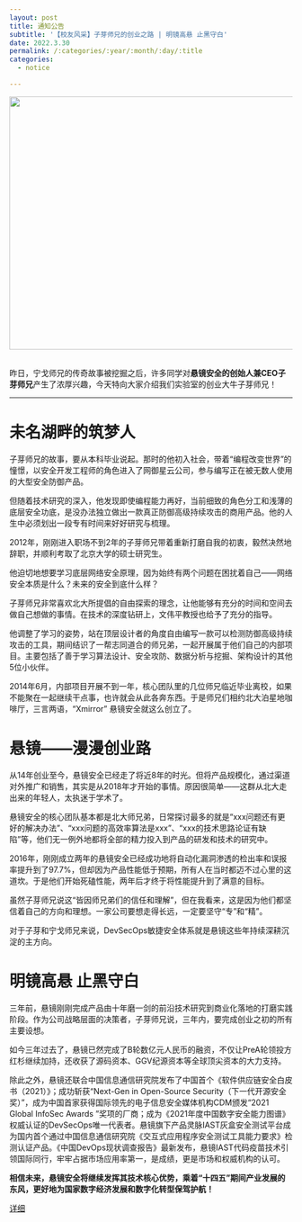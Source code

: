 ```yaml
---
layout: post
title: 通知公告
subtitle: '【校友风采】子芽师兄的创业之路 | 明镜高悬 止黑守白'
date: 2022.3.30
permalink: /:categories/:year/:month/:day/:title
categories:
  - notice

---
```


<div align=center>
<img src="https://github.com/xxycfhb/pku_exploit_files/blob/main/%E5%AD%90%E8%8A%BD.jpg?raw=true" width="800px" height="450px"/>
</div>
<br/>

昨日，宁戈师兄的传奇故事被挖掘之后，许多同学对**悬镜安全的创始人兼CEO子芽师兄**产生了浓厚兴趣，今天特向大家介绍我们实验室的创业大牛子芽师兄！

------------------

# 未名湖畔的筑梦人
子芽师兄的故事，要从本科毕业说起。那时的他初入社会，带着“编程改变世界”的憧憬，以安全开发工程师的角色进入了网御星云公司，参与编写正在被无数人使用的大型安全防御产品。



但随着技术研究的深入，他发现即使编程能力再好，当前细致的角色分工和浅薄的底层安全功底，是没办法独立做出一款真正防御高级持续攻击的商用产品。他的人生中必须划出一段专有时间来好好研究与梳理。



2012年，刚刚进入职场不到2年的子芽师兄带着重新打磨自我的初衷，毅然决然地辞职，并顺利考取了北京大学的硕士研究生。



他迫切地想要学习底层网络安全原理，因为始终有两个问题在困扰着自己——网络安全本质是什么？未来的安全到底什么样？





子芽师兄非常喜欢北大所提倡的自由探索的理念，让他能够有充分的时间和空间去做自己想做的事情。在技术的深度钻研上，文伟平教授也给予了充分的指导。



他调整了学习的姿势，站在顶层设计者的角度自由编写一款可以检测防御高级持续攻击的工具，期间结识了一帮志同道合的师兄弟，一起开展属于他们自己的内部项目。主要包括了善于学习算法设计、安全攻防、数据分析与挖掘、架构设计的其他5位小伙伴。



2014年6月，内部项目开展不到一年，核心团队里的几位师兄临近毕业离校，如果不能聚在一起继续干点事，也许就会从此各奔东西。于是师兄们相约北大泊星地咖啡厅，三言两语，“Xmirror” 悬镜安全就这么创立了。

# 悬镜——漫漫创业路

从14年创业至今，悬镜安全已经走了将近8年的时光。但将产品规模化，通过渠道对外推广和销售，其实是从2018年才开始的事情。原因很简单——这群从北大走出来的年轻人，太执迷于学术了。



悬镜安全的核心团队基本都是北大师兄弟，日常探讨最多的就是“xxx问题还有更好的解决办法”、“xxx问题的高效率算法是xxx”、“xxx的技术思路论证有缺陷”等，他们无一例外地都将全部的精力投入到产品的研发和技术的研究中。



2016年，刚刚成立两年的悬镜安全已经成功地将自动化漏洞渗透的检出率和误报率提升到了97.7%，但却因为产品性能低于预期，所有人在当时都迈不过心里的这道坎。于是他们开始死磕性能，两年后才终于将性能提升到了满意的目标。



虽然子芽师兄说这“皆因师兄弟们的信任和理解”，但在我看来，这是因为他们都坚信着自己的方向和理想。一家公司要想走得长远，一定要坚守“专”和“精”。



对于子芽和宁戈师兄来说，DevSecOps敏捷安全体系就是悬镜这些年持续深耕沉淀的主方向。

# 明镜高悬  止黑守白

三年前，悬镜刚刚完成产品由十年磨一剑的前沿技术研究到商业化落地的打磨实践阶段。作为公司战略层面的决策者，子芽师兄说，三年内，要完成创业之初的所有主要设想。



如今三年过去了，悬镜已然完成了B轮数亿元人民币的融资，不仅让PreA轮领投方红杉继续加持，还收获了源码资本、GGV纪源资本等全球顶尖资本的大力支持。



除此之外，悬镜还联合中国信息通信研究院发布了中国首个《软件供应链安全白皮书（2021）》；成功斩获“Next-Gen in Open-Source Security（下一代开源安全奖）”，成为中国首家获得国际领先的电子信息安全媒体机构CDM颁发“2021 Global InfoSec Awards ”奖项的厂商；成为《2021年度中国数字安全能力图谱》权威认证的DevSecOps唯一代表者。悬镜旗下产品灵脉IAST灰盒安全测试平台成为国内首个通过中国信息通信研究院《交互式应用程序安全测试工具能力要求》检测认证产品。《中国DevOps现状调查报告》最新发布，悬镜IAST代码疫苗技术引领国际同行，牢牢占据市场应用率第一，是成绩，更是市场和权威机构的认可。



**相信未来，悬镜安全将继续发挥其技术核心优势，乘着“十四五”期间产业发展的东风，更好地为国家数字经济发展和数字化转型保驾护航！**

[详细](https://mp.weixin.qq.com/s/qsxOg59SkisgjPRMGw-G4w)


